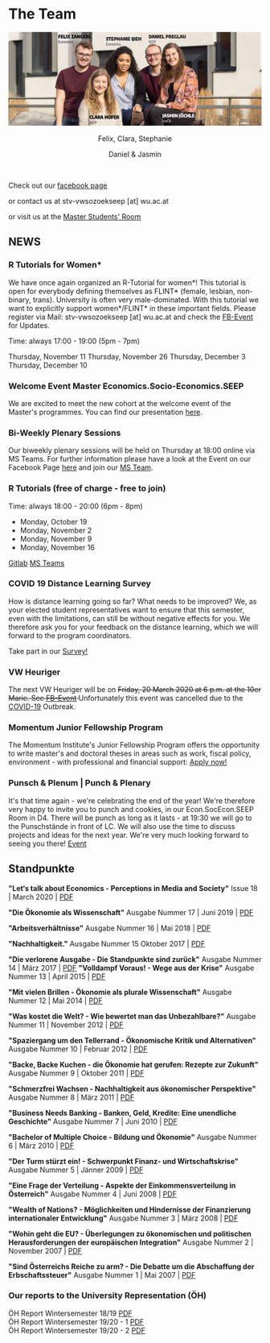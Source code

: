 # The Team

![](team.jpg)
 
 <center> 
 
 Felix, Clara, Stephanie <br/>

 Daniel & Jasmin

</center>

<br>

Check out our [facebook page](https://www.facebook.com/vwsozoekseep/)

or contact us at stv-vwsozoekseep [at] wu.ac.at

or visit us at the [Master Students' Room](https://campus.wu.ac.at/?campus=1&q=D4.1.208)

## NEWS

### R Tutorials for Women*

We have once again organized an R-Tutorial for women*! This tutorial is open for everybody defining themselves as FLINT* (female, lesbian, non-binary, trans).
University is often very male-dominated. With this tutorial we want to explicitly support women*/FLINT* in these important fields.
Please register via Mail: stv-vwsozoekseep [at] wu.ac.at and check the [FB-Event](https://www.facebook.com/events/838838533536224/) for Updates.

Time: always 17:00 - 19:00 (5pm - 7pm)

Thursday, November 11
Thursday, November 26
Thursday, December 3
Thursday, December 10

### Welcome Event Master Economics.Socio-Economics.SEEP

We are excited to meet the new cohort at the welcome event of the Master's programmes. You can find our presentation [here](./presi.pdf).

### Bi-Weekly Plenary Sessions

Our biweekly plenary sessions will be held on Thursday at 18:00 online via MS Teams. For further information please have a look at the Event on our Facebook Page [here](https://www.facebook.com/events/347674670013562/) and join our [MS Team](https://teams.microsoft.com/l/channel/19%3a6f7b970329a04e9ba963d497d5b96814%40thread.tacv2/General?groupId=30aed71c-35f7-412a-8896-c6cb242e6427&tenantId=0504f721-d451-402b-b884-381428559e39).

### R Tutorials (free of charge - free to join)

Time: always 18:00 - 20:00 (6pm - 8pm)

* Monday, October 19
* Monday, November 2
* Monday, November 9
* Monday, November 16

[Gitlab](https://gitlab.com/r-students-WU/tutorial-winter-2020) [MS Teams](https://teams.microsoft.com/l/channel/19%3a327200012dc14dbd841564f7381a0037%40thread.tacv2/General?groupId=7c500954-683b-4f5f-9ed0-78a687c4f8d6&tenantId=0504f721-d451-402b-b884-381428559e39)
### COVID 19 Distance Learning Survey

How is distance learning going so far? What needs to be improved? We, as your elected student representatives want to ensure that this semester, even with the limitations, can still be without negative effects for you. We therefore ask you for your feedback on the distance learning, which we will forward to the program coordinators. 

Take part in our [Survey!](https://forms.gle/KdA7jY7Qjnd55Di49)

### VW Heuriger

The next VW Heuriger will be on <del>Friday, 20 March 2020 at 6 p.m. at the 10er Marie. See [FB-Event](https://www.facebook.com/events/809146516163428/) </del> Unfortunately this event was cancelled due to the [COVID-19](https://coronavirus.wien.gv.at/site/faq-english/) Outbreak.


### Momentum Junior Fellowship Program

The Momentum Institute's Junior Fellowship Program offers the opportunity to write master's and doctoral theses in areas such as work, fiscal policy, environment - with professional and financial support: [Apply now!](https://www.momentum-institut.at/junior-fellowship-themen)

### Punsch & Plenum | Punch & Plenary

It's that time again - we're celebrating the end of the year! We're therefore very happy to invite you to punch and cookies, in our Econ.SocEcon.SEEP Room in D4. There will be punch as long as it lasts - at 19:30 we will go to the Punschstände in front of LC. 
We will also use the time to discuss projects and ideas for the next year. We're very much looking forward to seeing you there! [Event](https://www.facebook.com/events/1005659323120801/)

## Standpunkte

**"Let‘s talk about Economics - Perceptions in Media and Society"**
Issue 18 | March 2020 | [PDF](./standpunkte/Standpunkte_18.pdf)

**"Die Ökonomie als Wissenschaft"**
Ausgabe Nummer 17 | Juni 2019 | [PDF](./standpunkte/Standpunkte_17_3_.pdf)

**"Arbeitsverhältnisse"**
Ausgabe Nummer 16 | Mai 2018 | [PDF](./standpunkte/Standpunkte16_Final1.pdf)

**"Nachhaltigkeit."** 
Ausgabe Nummer 15 Oktober 2017 | [PDF](./standpunkte/Standpunkte15.pdf) 

**"Die verlorene Ausgabe - Die Standpunkte sind zurück"** 
Ausgabe Nummer 14 | März 2017 | [PDF](./standpunkte/Standpunkte_14-Aktuell.pdf) 
**"Volldampf Voraus! - Wege aus der Krise"**
Ausgabe Nummer 13 | April 2015 | [PDF](./standpunkte/Standpunkte13_-_Volldampf_Voraus.pdf) 

**"Mit vielen Brillen - Ökonomie als plurale Wissenschaft"**
Ausgabe Nummer 12 | Mai 2014 | [PDF](./standpunkte/standpunkte12_05-2014.pdf)

**"Was kostet die Welt? - Wie bewertet man das Unbezahlbare?"**
Ausgabe Nummer 11 | November 2012 | [PDF](./standpunkte/standpunkte11_11-2012.pdf) 

**"Spaziergang um den Tellerrand - Ökonomische Kritik und Alternativen"**
Ausgabe Nummer 10 | Februar 2012 | [PDF](./standpunkte/standpunkte10_02-2012.pdf) 

**"Backe, Backe Kuchen - die Ökonomie hat gerufen: Rezepte zur Zukunft"**
Ausgabe Nummer 9 | Oktober 2011 | [PDF](./standpunkte/standpunkte9_10-2011.pdf) 

**"Schmerzfrei Wachsen - Nachhaltigkeit aus ökonomischer Perspektive"**
Ausgabe Nummer 8 | März 2011 | [PDF](./standpunkte/standpunkte8_03-2011.pdf) 

**"Business Needs Banking - Banken, Geld, Kredite: Eine unendliche Geschichte"**
Ausgabe Nummer 7 | Juni 2010 | [PDF](./standpunkte/standpunkte7_06-2010.pdf) 

**"Bachelor of Multiple Choice - Bildung und Ökonomie"**
Ausgabe Nummer 6 | März 2010 | [PDF](./standpunkte/standpunkte6-03-2010.pdf) 

**"Der Turm stürzt ein! - Schwerpunkt Finanz- und Wirtschaftskrise"**
Ausgabe Nummer 5 | Jänner 2009 | [PDF](./standpunkte/standpunkte5_01-2009.pdf) 

**"Eine Frage der Verteilung - Aspekte der Einkommensverteilung in Österreich"**
Ausgabe Nummer 4 | Juni 2008 | [PDF](./standpunkte/standpunkte4_06-2008.pdf) 

**"Wealth of Nations? - Möglichkeiten und Hindernisse der Finanzierung internationaler Entwicklung"**
Ausgabe Nummer 3 | März 2008 | [PDF](./standpunkte/standpunkte3_03-2008.pdf) 

**"Wohin geht die EU? - Überlegungen zu ökonomischen und politischen Herausforderungen der europäischen Integration"**
Ausgabe Nummer 2 | November 2007 | [PDF](./standpunkte/standpunkte2_11-2007.pdf) 

**"Sind Österreichs Reiche zu arm? - Die Debatte um die Abschaffung der Erbschaftssteuer"**
Ausgabe Nummer 1 | Mai 2007 | [PDF](./standpunkte/standpunkte1_05-2007.pdf)

### Our reports to the University Representation (ÖH)

ÖH Report Wintersemester 18/19 [PDF](./uv/uv_bericht_ws_18_19.pdf) <br/>
ÖH Report Wintersemester 19/20 - 1 [PDF](./uv/1UVWise1920.pdf) <br/>
ÖH Report Wintersemester 19/20 - 2 [PDF](./uv/2UVWise1920.pdf) <br/>

